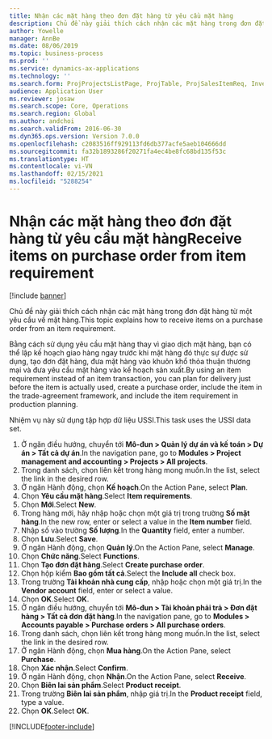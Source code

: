```yaml
---
title: Nhận các mặt hàng theo đơn đặt hàng từ yêu cầu mặt hàng
description: Chủ đề này giải thích cách nhận các mặt hàng trong đơn đặt hàng từ một yêu cầu về mặt hàng.
author: Yowelle
manager: AnnBe
ms.date: 08/06/2019
ms.topic: business-process
ms.prod: ''
ms.service: dynamics-ax-applications
ms.technology: ''
ms.search.form: ProjProjectsListPage, ProjTable, ProjSalesItemReq, InventItemIdLookupSimple, PurchCreateFromSalesOrder, VendAccountItemLookup, PurchTable, PurchEditLines
audience: Application User
ms.reviewer: josaw
ms.search.scope: Core, Operations
ms.search.region: Global
ms.author: andchoi
ms.search.validFrom: 2016-06-30
ms.dyn365.ops.version: Version 7.0.0
ms.openlocfilehash: c2083516ff929113fd6db377acfe5aeb104666dd
ms.sourcegitcommit: fa32b1893286f20271fa4ec4be8fc68bd135f53c
ms.translationtype: HT
ms.contentlocale: vi-VN
ms.lasthandoff: 02/15/2021
ms.locfileid: "5288254"
---
```

# <a name="receive-items-on-purchase-order-from-item-requirement"></a><span data-ttu-id="2b685-103">Nhận các mặt hàng theo đơn đặt hàng từ yêu cầu mặt hàng</span><span class="sxs-lookup"><span data-stu-id="2b685-103">Receive items on purchase order from item requirement</span></span>

[!include [banner](../../includes/banner.md)]

<span data-ttu-id="2b685-104">Chủ đề này giải thích cách nhận các mặt hàng trong đơn đặt hàng từ một yêu cầu về mặt hàng.</span><span class="sxs-lookup"><span data-stu-id="2b685-104">This topic explains how to receive items on a purchase order from an item requirement.</span></span>

<span data-ttu-id="2b685-105">Bằng cách sử dụng yêu cầu mặt hàng thay vì giao dịch mặt hàng, bạn có thể lập kế hoạch giao hàng ngay trước khi mặt hàng đó thực sự được sử dụng, tạo đơn đặt hàng, đưa mặt hàng vào khuôn khổ thỏa thuận thương mại và đưa yêu cầu mặt hàng vào kế hoạch sản xuất.</span><span class="sxs-lookup"><span data-stu-id="2b685-105">By using an item requirement instead of an item transaction, you can plan for delivery just before the item is actually used, create a purchase order, include the item in the trade-agreement framework, and include the item requirement in production planning.</span></span> 

<span data-ttu-id="2b685-106">Nhiệm vụ này sử dụng tập hợp dữ liệu USSI.</span><span class="sxs-lookup"><span data-stu-id="2b685-106">This task uses the USSI data set.</span></span>

1. <span data-ttu-id="2b685-107">Ở ngăn điều hướng, chuyển tới **Mô-đun > Quản lý dự án và kế toán > Dự án > Tất cả dự án**.</span><span class="sxs-lookup"><span data-stu-id="2b685-107">In the navigation pane, go to **Modules > Project management and accounting > Projects > All projects**.</span></span>
2. <span data-ttu-id="2b685-108">Trong danh sách, chọn liên kết trong hàng mong muốn.</span><span class="sxs-lookup"><span data-stu-id="2b685-108">In the list, select the link in the desired row.</span></span>
3. <span data-ttu-id="2b685-109">Ở ngăn Hành động, chọn **Kế hoạch**.</span><span class="sxs-lookup"><span data-stu-id="2b685-109">On the Action Pane, select **Plan**.</span></span>
4. <span data-ttu-id="2b685-110">Chọn **Yêu cầu mặt hàng**.</span><span class="sxs-lookup"><span data-stu-id="2b685-110">Select **Item requirements**.</span></span>
5. <span data-ttu-id="2b685-111">Chọn **Mới**.</span><span class="sxs-lookup"><span data-stu-id="2b685-111">Select **New**.</span></span>
6. <span data-ttu-id="2b685-112">Trong hàng mới, hãy nhập hoặc chọn một giá trị trong trường **Số mặt hàng**.</span><span class="sxs-lookup"><span data-stu-id="2b685-112">In the new row, enter or select a value in the **Item number** field.</span></span>
7. <span data-ttu-id="2b685-113">Nhập số vào trường **Số lượng**.</span><span class="sxs-lookup"><span data-stu-id="2b685-113">In the **Quantity** field, enter a number.</span></span>
8. <span data-ttu-id="2b685-114">Chọn **Lưu**.</span><span class="sxs-lookup"><span data-stu-id="2b685-114">Select **Save**.</span></span>
9. <span data-ttu-id="2b685-115">Ở ngăn Hành động, chọn **Quản lý**.</span><span class="sxs-lookup"><span data-stu-id="2b685-115">On the Action Pane, select **Manage**.</span></span>
10. <span data-ttu-id="2b685-116">Chọn **Chức năng**.</span><span class="sxs-lookup"><span data-stu-id="2b685-116">Select **Functions**.</span></span>
11. <span data-ttu-id="2b685-117">Chọn **Tạo đơn đặt hàng**.</span><span class="sxs-lookup"><span data-stu-id="2b685-117">Select **Create purchase order**.</span></span>
12. <span data-ttu-id="2b685-118">Chọn hộp kiểm **Bao gồm tất cả**.</span><span class="sxs-lookup"><span data-stu-id="2b685-118">Select the **Include all** check box.</span></span>
13. <span data-ttu-id="2b685-119">Trong trường **Tài khoản nhà cung cấp**, nhập hoặc chọn một giá trị.</span><span class="sxs-lookup"><span data-stu-id="2b685-119">In the **Vendor account** field, enter or select a value.</span></span>
14. <span data-ttu-id="2b685-120">Chọn **OK**.</span><span class="sxs-lookup"><span data-stu-id="2b685-120">Select **OK**.</span></span>
15. <span data-ttu-id="2b685-121">Ở ngăn điều hướng, chuyển tới **Mô-đun > Tài khoản phải trả > Đơn đặt hàng > Tất cả đơn đặt hàng**.</span><span class="sxs-lookup"><span data-stu-id="2b685-121">In the navigation pane, go to **Modules > Accounts payable > Purchase orders > All purchase orders**.</span></span>
16. <span data-ttu-id="2b685-122">Trong danh sách, chọn liên kết trong hàng mong muốn.</span><span class="sxs-lookup"><span data-stu-id="2b685-122">In the list, select the link in the desired row.</span></span>
17. <span data-ttu-id="2b685-123">Ở ngăn Hành động, chọn **Mua hàng**.</span><span class="sxs-lookup"><span data-stu-id="2b685-123">On the Action Pane, select **Purchase**.</span></span>
18. <span data-ttu-id="2b685-124">Chọn **Xác nhận**.</span><span class="sxs-lookup"><span data-stu-id="2b685-124">Select **Confirm**.</span></span>
19. <span data-ttu-id="2b685-125">Ở ngăn Hành động, chọn **Nhận**.</span><span class="sxs-lookup"><span data-stu-id="2b685-125">On the Action Pane, select **Receive**.</span></span>
20. <span data-ttu-id="2b685-126">Chọn **Biên lai sản phẩm**.</span><span class="sxs-lookup"><span data-stu-id="2b685-126">Select **Product receipt**.</span></span>
21. <span data-ttu-id="2b685-127">Trong trường **Biên lai sản phẩm**, nhập giá trị.</span><span class="sxs-lookup"><span data-stu-id="2b685-127">In the **Product receipt** field, type a value.</span></span>
22. <span data-ttu-id="2b685-128">Chọn **OK**.</span><span class="sxs-lookup"><span data-stu-id="2b685-128">Select **OK**.</span></span>



[!INCLUDE[footer-include](../../includes/footer-banner.md)]